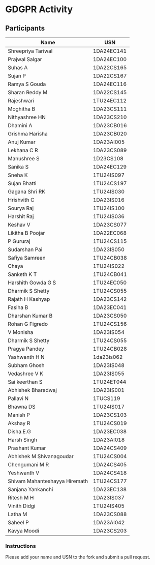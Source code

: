 # GDGPR Activity

## Participants

| Name               | USN           |
|--------------------|---------------|
| Shreepriya Tariwal | 1DA24EC141    |
| Prajwal Salgar     | 1DA24EC100    |
| Suhas A            | 1DA22CS165    |
| Sujan P            | 1DA22CS167    |
| Ramya S Gouda      | 1DA24EC116    |
| Sharan Reddy M     | 1DA22CS145    |
| Rajeshwari         | 1TU24EC112    |
| Moghitha B         | 1DA23CS111    |
| Nithyashree HN     | 1DA23CS210    |
| Dhamini A          | 1DA23CB016    |
| Grishma Harisha    | 1DA23CB020    |
| Anuj Kumar         | 1DA23AI005    |
| Lekhana C R        | 1DA23CS089    |
| Manushree S        | 1D23CS108     |
| Sanika S           | 1DA24EC129    |
| Sneha K            | 1TU24IS097    |
| Sujan Bhatti       | 1TU24CS197    |
| Gagana Shri RK     | 1TU24IS030    |
| Hrishvith C        | 1DA23IS016    |
| Sourya Raj         | 1TU24IS100    |
| Harshit Raj        | 1TU24IS036    |
| Keshav V           | 1DA23CS077    |
| Likitha B Poojar   | 1DA22EC068    |
| P Gururaj          | 1TU24CS115    |
| Sudarshan Pai      | 1DA23IS050    |
| Safiya Samreen     | 1TU24CB038    |
| Chaya              | 1TU24IS022    |
| Sanketh K T        | 1TU24CB041    |
| Harshith Gowda G S | 1TU24EC050    |
| Dharmik S Shetty   | 1TU24CS055    |
| Rajath H Kashyap   | 1DA23CS142    |
| Fasiha B           | 1DA23EC041    |
|Dharshan Kumar B|1DA23CS050|
| Rohan G Figredo   | 1TU24CS156    |
|V Monisha          |1DA23IS054     |
| Dharmik S Shetty  | 1TU24CS055    |
| Pragya Pandey     | 1TU24CB028    |
|Yashwanth H N| 1da23is062|
| Subham Ghosh      | 1DA23IS048    |
| Vedashree V K     | 1DA23IS055    |
| Sai keerthan S    | 1TU24ET044    |
| Abhishek Bharadwaj| 1DA23IS001    |
|Pallavi N|1TUCS119|
| Bhawna DS | 1TU24IS017 |
| Manish P|1DA23CS103|
|Akshay R| 1TU24CS019 |
|Disha.E.G | 1DA23EC038 |
| Harsh Singh | 1DA23AI018 |
|Prashant Kumar|1DA24CS409 |
| Abhishek M Shivanagoudar| 1TU24CS004|
|Chengumani M R|1DA24CS405|
|Yeshwanth V|1DA24CS418 |
| Shivam Mahanteshayya Hiremath| 1TU24CS177|
| Sanjana Yankanchi| 1DA23EC138|
|Ritesh M H|1DA23IS037|
| Vinith Didgi | 1TU24IS405|
| Latha M| 1DA23CS088 |
|Saheel P | 1DA23AI042 |
| Kavya Moodi| 1DA23CS203|
### Instructions
Please add your name and USN to the fork and submit a pull request.

